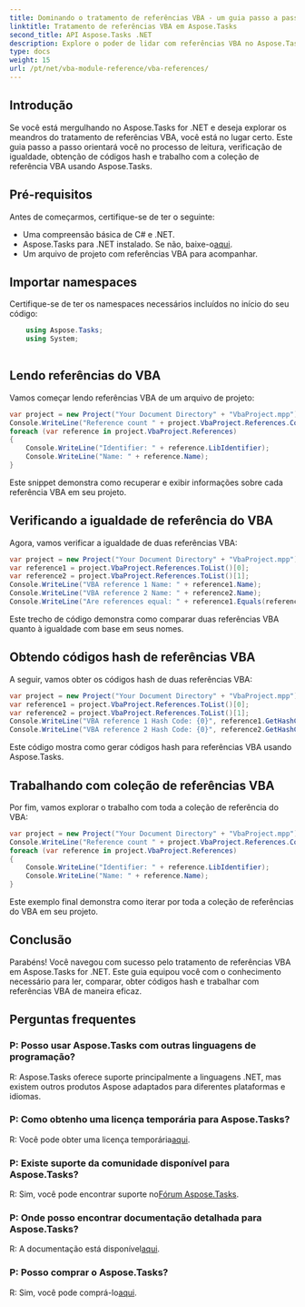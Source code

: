 ```yaml
---
title: Dominando o tratamento de referências VBA - um guia passo a passo
linktitle: Tratamento de referências VBA em Aspose.Tasks
second_title: API Aspose.Tasks .NET
description: Explore o poder de lidar com referências VBA no Aspose.Tasks .NET com nosso tutorial abrangente. Aprenda a ler, comparar e trabalhar perfeitamente com referências VBA.
type: docs
weight: 15
url: /pt/net/vba-module-reference/vba-references/
---
```

## Introdução
Se você está mergulhando no Aspose.Tasks for .NET e deseja explorar os meandros do tratamento de referências VBA, você está no lugar certo. Este guia passo a passo orientará você no processo de leitura, verificação de igualdade, obtenção de códigos hash e trabalho com a coleção de referência VBA usando Aspose.Tasks.
## Pré-requisitos
Antes de começarmos, certifique-se de ter o seguinte:
- Uma compreensão básica de C# e .NET.
-  Aspose.Tasks para .NET instalado. Se não, baixe-o[aqui](https://releases.aspose.com/tasks/net/).
- Um arquivo de projeto com referências VBA para acompanhar.
## Importar namespaces
Certifique-se de ter os namespaces necessários incluídos no início do seu código:
```csharp
    using Aspose.Tasks;
    using System;
    
```
## Lendo referências do VBA
Vamos começar lendo referências VBA de um arquivo de projeto:
```csharp
var project = new Project("Your Document Directory" + "VbaProject.mpp");
Console.WriteLine("Reference count " + project.VbaProject.References.Count);
foreach (var reference in project.VbaProject.References)
{
    Console.WriteLine("Identifier: " + reference.LibIdentifier);
    Console.WriteLine("Name: " + reference.Name);
}
```
Este snippet demonstra como recuperar e exibir informações sobre cada referência VBA em seu projeto.
## Verificando a igualdade de referência do VBA
Agora, vamos verificar a igualdade de duas referências VBA:
```csharp
var project = new Project("Your Document Directory" + "VbaProject.mpp");
var reference1 = project.VbaProject.References.ToList()[0];
var reference2 = project.VbaProject.References.ToList()[1];
Console.WriteLine("VBA reference 1 Name: " + reference1.Name);
Console.WriteLine("VBA reference 2 Name: " + reference2.Name);
Console.WriteLine("Are references equal: " + reference1.Equals(reference2));
```
Este trecho de código demonstra como comparar duas referências VBA quanto à igualdade com base em seus nomes.
## Obtendo códigos hash de referências VBA
A seguir, vamos obter os códigos hash de duas referências VBA:
```csharp
var project = new Project("Your Document Directory" + "VbaProject.mpp");
var reference1 = project.VbaProject.References.ToList()[0];
var reference2 = project.VbaProject.References.ToList()[1];
Console.WriteLine("VBA reference 1 Hash Code: {0}", reference1.GetHashCode());
Console.WriteLine("VBA reference 2 Hash Code: {0}", reference2.GetHashCode());
```
Este código mostra como gerar códigos hash para referências VBA usando Aspose.Tasks.
## Trabalhando com coleção de referências VBA
Por fim, vamos explorar o trabalho com toda a coleção de referência do VBA:
```csharp
var project = new Project("Your Document Directory" + "VbaProject.mpp");
Console.WriteLine("Reference count " + project.VbaProject.References.Count);
foreach (var reference in project.VbaProject.References)
{
    Console.WriteLine("Identifier: " + reference.LibIdentifier);
    Console.WriteLine("Name: " + reference.Name);
}
```
Este exemplo final demonstra como iterar por toda a coleção de referências do VBA em seu projeto.
## Conclusão
Parabéns! Você navegou com sucesso pelo tratamento de referências VBA em Aspose.Tasks for .NET. Este guia equipou você com o conhecimento necessário para ler, comparar, obter códigos hash e trabalhar com referências VBA de maneira eficaz.
## Perguntas frequentes
### P: Posso usar Aspose.Tasks com outras linguagens de programação?
R: Aspose.Tasks oferece suporte principalmente a linguagens .NET, mas existem outros produtos Aspose adaptados para diferentes plataformas e idiomas.
### P: Como obtenho uma licença temporária para Aspose.Tasks?
 R: Você pode obter uma licença temporária[aqui](https://purchase.aspose.com/temporary-license/).
### P: Existe suporte da comunidade disponível para Aspose.Tasks?
 R: Sim, você pode encontrar suporte no[Fórum Aspose.Tasks](https://forum.aspose.com/c/tasks/15).
### P: Onde posso encontrar documentação detalhada para Aspose.Tasks?
 R: A documentação está disponível[aqui](https://reference.aspose.com/tasks/net/).
### P: Posso comprar o Aspose.Tasks?
 R: Sim, você pode comprá-lo[aqui](https://purchase.aspose.com/buy).